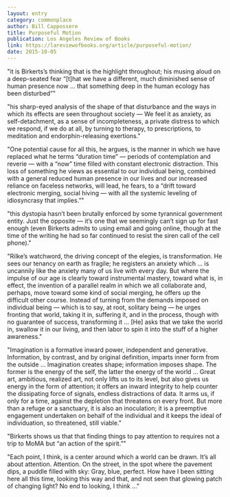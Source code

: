 ```yaml
---
layout: entry
category: commonplace
author: Bill Cappossere
title: Purposeful Motion
publication: Los Angeles Review of Books
link: https://lareviewofbooks.org/article/purposeful-motion/
date: 2015-10-05
---
```


"it is Birkerts’s thinking that is the highlight throughout; his musing aloud on a deep-seated fear “[t]hat we have a different, much diminished sense of human presence now … that something deep in the human ecology has been disturbed”"

"his sharp-eyed analysis of the shape of that disturbance and the ways in which its effects are seen throughout society — We feel it as anxiety, as self-detachment, as a sense of incompleteness, a private distress to which we respond, if we do at all, by turning to therapy, to prescriptions, to meditation and endorphin-releasing exertions."

"One potential cause for all this, he argues, is the manner in which we have replaced what he terms “duration time” — periods of contemplation and reverie — with a “now” time filled with constant electronic distraction. This loss of something he views as essential to our individual being, combined with a general reduced human presence in our lives and our increased reliance on faceless networks, will lead, he fears, to a “drift toward electronic merging, social hiving — with all the systemic leveling of idiosyncrasy that implies.”"

"this dystopia hasn’t been brutally enforced by some tyrannical government entity. Just the opposite — it’s one that we seemingly can’t sign up for fast enough (even Birkerts admits to using email and going online, though at the time of the writing he had so far continued to resist the siren call of the cell phone)."

"Rilke’s watchword, the driving concept of the elegies, is transformation. He sees our tenancy on earth as fragile; he registers an anxiety which … is uncannily like the anxiety many of us live with every day. But where the impulse of our age is clearly toward instrumental mastery, toward what is, in effect, the invention of a parallel realm in which we all collaborate and, perhaps, move toward some kind of social merging, he offers up the difficult other course. Instead of turning from the demands imposed on individual being — which is to say, at root, solitary being — he urges fronting that world, taking it in, suffering it, and in the process, though with no guarantee of success, transforming it … [He] asks that we take the world in, swallow it in our living, and then labor to spin it into the stuff of a higher awareness."

"Imagination is a formative inward power, independent and generative. Information, by contrast, and by original definition, imparts inner form from the outside … Imagination creates shape; information imposes shape. The former is the energy of the self, the latter the energy of the world … Great art, ambitious, realized art, not only lifts us to its level, but also gives us energy in the form of attention; it offers an inward integrity to help counter the dissipating force of signals, endless distractions of data. It arms us, if only for a time, against the depletion that threatens on every front. But more than a refuge or a sanctuary, it is also an inoculation; it is a preemptive engagement undertaken on behalf of the individual and it keeps the ideal of individuation, so threatened, still viable."

"Birkerts shows us that that finding things to pay attention to requires not a trip to MoMA but “an action of the spirit.”"

"Each point, I think, is a center around which a world can be drawn. It’s all about attention. Attention. On the street, in the spot where the pavement dips, a puddle filled with sky: Gray, blue, perfect. How have I been sitting here all this time, looking this way and that, and not seen that glowing patch of changing light? No end to looking, I think …"

